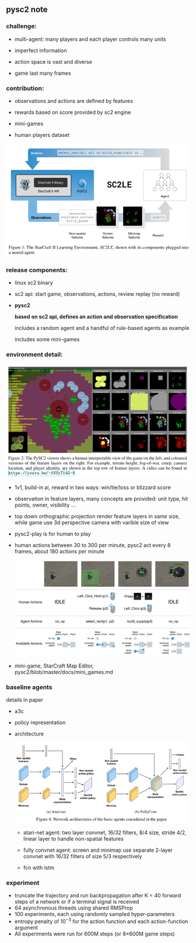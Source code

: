 ## pysc2 note

### challenge: 

- multi-agent: many players and each player controls many units

- imperfect information

- action space is vast and diverse

- game last many frames

### contribution: 

- observations and actions are defined by features

- rewards based on score provided by sc2 engine

- mini-games

- human players dataset

![](pic/pysc2_note/1.png)

### release components: 

- linux sc2 binary

- sc2 api: start game, observations, actions, review replay (no reward)

- **pysc2**

  **based on sc2 api, defines an action and observation specification**

  includes a random agent and a handful of rule-based agents as example

  includes some mini-games

### environment detail: 

![](pic/pysc2_note/2.png)

- 1v1, build-in ai, reward in two ways: win/tie/loss or blizzard score

- observation in feature layers, many concepts are provided: unit type, hit points, owner, visibility ...

- top down orthographic projection render feature layers in same size, while game use 3d perspective camera with varible size of view

- pysc2-play is for human to play

- human actions between 30 to 300 per minute, pysc2 act every 8 frames, about 180 actions per minute

  ![](pic/pysc2_note/3.png)

- mini-game, StarCraft Map Editor, pysc2/blob/master/docs/mini_games.md


### baseline agents

details in paper

- a3c

- policy representation

- architecture

  ![](pic/pysc2_note/4.png)

  - atari-net agent: two layer convnet, 16/32 filters, 8/4 size, stride 4/2, linear layer to handle non-spatial features

  - fully convnet agent: screen and minimap use separate 2-layer convnet with 16/32 filters of size 5/3 respectively

  - fcn with lstm

### experiment

- truncate the trajectory and run backpropagation after K = 40 forward steps of a network or if a terminal signal is received
- 64 asynchronous threads using shared RMSProp
- 100 experiments, each using randomly sampled hyper-parameters
- entropy penalty of $10^{-3}$ for the action function and each action-function argument
- All experiments were run for 600M steps (or 8×600M game steps)

